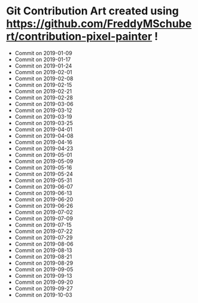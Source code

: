 # Git Contribution Art created using https://github.com/FreddyMSchubert/contribution-pixel-painter !
- Commit on 2019-01-09
- Commit on 2019-01-17
- Commit on 2019-01-24
- Commit on 2019-02-01
- Commit on 2019-02-08
- Commit on 2019-02-15
- Commit on 2019-02-21
- Commit on 2019-02-28
- Commit on 2019-03-06
- Commit on 2019-03-12
- Commit on 2019-03-19
- Commit on 2019-03-25
- Commit on 2019-04-01
- Commit on 2019-04-08
- Commit on 2019-04-16
- Commit on 2019-04-23
- Commit on 2019-05-01
- Commit on 2019-05-09
- Commit on 2019-05-16
- Commit on 2019-05-24
- Commit on 2019-05-31
- Commit on 2019-06-07
- Commit on 2019-06-13
- Commit on 2019-06-20
- Commit on 2019-06-26
- Commit on 2019-07-02
- Commit on 2019-07-09
- Commit on 2019-07-15
- Commit on 2019-07-22
- Commit on 2019-07-29
- Commit on 2019-08-06
- Commit on 2019-08-13
- Commit on 2019-08-21
- Commit on 2019-08-29
- Commit on 2019-09-05
- Commit on 2019-09-13
- Commit on 2019-09-20
- Commit on 2019-09-27
- Commit on 2019-10-03
